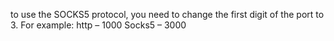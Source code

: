 to use the SOCKS5 protocol, you need to change the first digit of the port to 3. For example: http – 1000 Socks5 – 3000​
